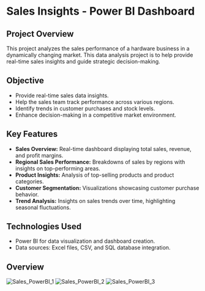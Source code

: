 # Sales Insights - Power BI Dashboard

## Project Overview
This project analyzes the sales performance of a hardware business in a dynamically changing market. This data analysis project is to help provide real-time sales insights and guide strategic decision-making.

## Objective
- Provide real-time sales data insights.
- Help the sales team track performance across various regions.
- Identify trends in customer purchases and stock levels.
- Enhance decision-making in a competitive market environment.

## Key Features
- **Sales Overview:** Real-time dashboard displaying total sales, revenue, and profit margins.
- **Regional Sales Performance:** Breakdowns of sales by regions with insights on top-performing areas.
- **Product Insights:** Analysis of top-selling products and product categories.
- **Customer Segmentation:** Visualizations showcasing customer purchase behavior.
- **Trend Analysis:** Insights on sales trends over time, highlighting seasonal fluctuations.

## Technologies Used
- Power BI for data visualization and dashboard creation.
- Data sources: Excel files, CSV, and SQL database integration.

## Overview
![Sales_PowerBI_1](https://github.com/user-attachments/assets/3aa8685c-56f8-412a-9fc3-248663dfd76c)
![Sales_PowerBI_2](https://github.com/user-attachments/assets/19b5f482-84af-4828-98b0-636230b741e2)
![Sales_PowerBI_3](https://github.com/user-attachments/assets/c5dbcd6a-f8ad-48b7-9a82-9ad5679b99cb)


